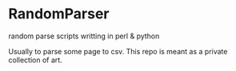 # RandomParser
random parse scripts writting in perl &amp; python

Usually to parse some page to csv. This repo is meant as a private collection of art.
